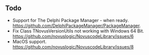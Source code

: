## Todo

* Support for The Delphi Package Manager - when ready.
  https://github.com/DelphiPackageManager/PackageManager.
* Fix Class TNovusVersionUtils not working with Windows 64 Bit.
  https://github.com/novuslogic/NovuscodeLibrary/issues/6
* MacOS support.
  https://github.com/novuslogic/NovuscodeLibrary/issues/8
